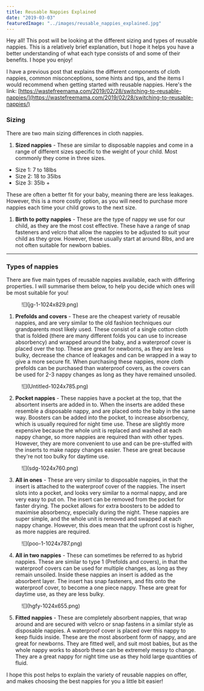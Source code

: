 ```yaml
---
title: Reusable Nappies Explained
date: "2019-03-03"
featuredImage: "../images/reusable_nappies_explained.jpg"
---
```


Hey all! This post will be looking at the different sizing and types of reusable nappies. This is a relatively brief explanation, but I hope it helps you have a better understanding of what each type consists of and some of their benefits. I hope you enjoy!

I have a previous post that explains the different components of cloth nappies, common misconceptions, some hints and tips, and the items I would recommend when getting started with reusable nappies. Here's the link: [https://wastefreemama.com/2019/02/28/switching-to-reusable-nappies/](https://wastefreemama.com/2019/02/28/switching-to-reusable-nappies/)

### Sizing

There are two main sizing differences in cloth nappies.

1.  **Sized nappies** - These are similar to disposable nappies and come in a range of different sizes specific to the weight of your child. Most commonly they come in three sizes.

-   Size 1: 7 to 18lbs
-   Size 2: 18 to 35lbs
-   Size 3: 35lb +

These are often a better fit for your baby, meaning there are less leakages. However, this is a more costly option, as you will need to purchase more nappies each time your child grows to the next size.

1.  **Birth to potty nappies** - These are the type of nappy we use for our child, as they are the most cost effective. These have a range of snap fasteners and velcro that allow the nappies to be adjusted to suit your child as they grow. However, these usually start at around 8lbs, and are not often suitable for newborn babies.

---

### Types of nappies

There are five main types of reusable nappies available, each with differing properties. I will summarise them below, to help you decide which ones will be most suitable for you!

<div class="wp-block-media-text alignwide" style="grid-template-columns:36% auto"><figure class="wp-block-media-text__media">![](jg-1-1024x829.png)</figure><div class="wp-block-media-text__content">

1.  **Prefolds and covers** - These are the cheapest variety of reusable nappies, and are very similar to the old fashion techniques our grandparents most likely used. These consist of a single cotton cloth that is folded (there are many different folds you can use to increase absorbency) and wrapped around the baby, and a waterproof cover is placed over the top. These are great for newborns, as they are less bulky, decrease the chance of leakages and can be wrapped in a way to give a more secure fit. When purchasing these nappies, more cloth prefolds can be purchased than waterproof covers, as the covers can be used for 2-3 nappy changes as long as they have remained unsoiled.

<div class="wp-block-media-text alignwide has-media-on-the-right" style="grid-template-columns:auto 42%"><figure class="wp-block-media-text__media">![](Untitled-1024x785.png)</figure><div class="wp-block-media-text__content">

2. **Pocket nappies** - These nappies have a pocket at the top, that the absortent inserts are added in to. When the inserts are added these resemble a disposable nappy, and are placed onto the baby in the same way. Boosters can be added into the pocket, to increase absorbency, which is usually required for night time use. These are slightly more expensive because the whole unit is replaced and washed at each nappy change, so more nappies are required than with other types. However, they are more convenient to use and can be pre-stuffed with the inserts to make nappy changes easier. These are great because they're not too bulky for daytime use.

<div class="wp-block-media-text alignwide" style="grid-template-columns:40% auto"><figure class="wp-block-media-text__media">![](sdg-1024x760.png)</figure><div class="wp-block-media-text__content">

3. **All in ones** - These are very similar to disposable nappies, in that the insert is attached to the waterproof cover of the nappies. The insert slots into a pocket, and looks very similar to a normal nappy, and are very easy to put on. The insert can be removed from the pocket for faster drying. The pocket allows for extra boosters to be added to maximise absorbency, especially during the night. These nappies are super simple, and the whole unit is removed and swapped at each nappy change. However, this does mean that the upfront cost is higher, as more nappies are required.

<div class="wp-block-media-text alignwide has-media-on-the-right" style="grid-template-columns:auto 38%"><figure class="wp-block-media-text__media">![](poo-1-1024x787.png)</figure><div class="wp-block-media-text__content">

4. **All in two nappies** - These can sometimes be referred to as hybrid nappies. These are similar to type 1 (Prefolds and covers), in that the waterproof covers can be used for multiple changes, as long as they remain unsoiled. Inside these nappies an insert is added as the absorbent layer. The insert has snap fasteners, and fits onto the waterproof cover, to become a one piece nappy. These are great for daytime use, as they are less bulky.

<div class="wp-block-media-text alignwide" style="grid-template-columns:43% auto"><figure class="wp-block-media-text__media">![](hgfy-1024x655.png)</figure><div class="wp-block-media-text__content">

5. **Fitted nappies** - These are completely absorbent nappies, that wrap around and are secured with velcro or snap fastens in a similar style as disposable nappies. A waterproof cover is placed over this nappy to keep fluids inside. These are the most absorbent form of nappy, and are great for newborns. They are fitted well, and suit most babies, but as the whole nappy works to absorb these can be extremely messy to change. They are a great nappy for night time use as they hold large quantities of fluid.

I hope this post helps to explain the variety of reusable nappies on offer, and makes choosing the best nappies for you a little bit easier!

